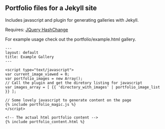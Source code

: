 Portfolio files for a Jekyll site
---------------------------------

Includes javascript and plugin for generating galleries with Jekyll.

Requires: [JQuery HashChange](http://benalman.com/projects/jquery-hashchange-plugin/)

For example usage check out the portfolio/example.html gallery.

    ---
    layout: default
    title: Example Gallery
    ---
    
    <script type="text/javascript">
    var current_image_viewed = 0;
    var portfolio_images = new Array();
    // Call the plugin and get the diretory listing for javascript
    var images_array = [ {{ 'directory_with_images' | portfolio_image_list }} ];
    
    // Some lovely javascript to generate content on the page
    {% include portfolio_magic.js %}
    </script>
    
    <!-- The actual html portfolio content -->
    {% include portfolio_content.html %}
